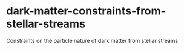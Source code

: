 # dark-matter-constraints-from-stellar-streams
Constraints on the particle nature of dark matter from stellar streams
